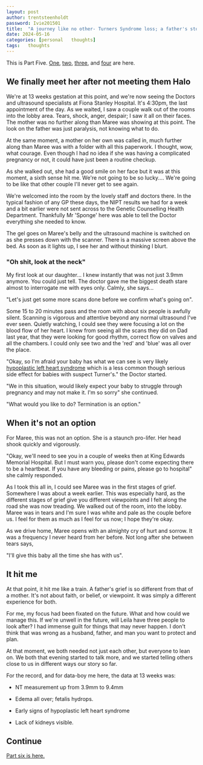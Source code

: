 ```yaml
---
layout: post
author: trentsteenholdt
password: Ivie201501
title:  "A journey like no other- Turners Syndrome loss; a father's story #5"
date: 2024-05-16
categories: [personal   thoughts]
tags:   thoughts
---
```


This is Part Five. [One](/2024/05/16/a-journey-like-no-other-turner-syndrome-loss-a-fathers-story-1/), [two](/2024/05/16/a-journey-like-no-other-turner-syndrome-loss-a-fathers-story-2/), [three](/2024/05/16/a-journey-like-no-other-turner-syndrome-loss-a-fathers-story-3/), and [four](/2024/05/16/a-journey-like-no-other-turner-syndrome-loss-a-fathers-story-4/) are here.

## We finally meet her after not meeting them Halo

We're at 13 weeks gestation at this point, and we're now seeing the Doctors and ultrasound specialists at Fiona Stanley Hospital. It's 4:30pm, the last appointment of the day. As we waited, I saw a couple walk out of the rooms into the lobby area. Tears, shock, anger, despair; I saw it all on their faces. The mother was no further along than Maree was showing at this point. The look on the father was just paralysis, not knowing what to do.

At the same moment, a mother on her own was called in, much further along than Maree was with a folder with all this paperwork. I thought, wow, what courage. Even though I had no idea if she was having a complicated pregnancy or not, it could have just been a routine checkup.

As she walked out, she had a good smile on her face but it was at this moment, a sixth sense hit me. We're not going to be so lucky.... We're going to be like that other couple I'll never get to see again.

We're welcomed into the room by the lovely staff and doctors there. In the typical fashion of any GP these days, the NIPT results we had for a week and a bit earlier were not sent across to the Genetic Counselling Health Department. Thankfully Mr 'Sponge' here was able to tell the Doctor everything she needed to know.

The gel goes on Maree's belly and the ultrasound machine is switched on as she presses down with the scanner. There is a massive screen above the bed. As soon as it lights up, I see her and without thinking I blurt.

### "Oh shit, look at the neck"

My first look at our daughter... I knew instantly that was not just 3.9mm anymore. You could just tell. The doctor gave me the biggest death stare almost to interrogate me with eyes only. Calmly, she says...

"Let's just get some more scans done before we confirm what's going on".

Some 15 to 20 minutes pass and the room with about six people is awfully silent. Scanning is vigorous and attentive beyond any normal ultrasound I've ever seen. Quietly watching, I could see they were focusing a lot on the blood flow of her heart. I knew from seeing all the scans they did on Dad last year, that they were looking for good rhythm, correct flow on valves and all the chambers. I could only see two and the 'red' and 'blue' was all over the place.

"Okay, so I'm afraid your baby has what we can see is very likely [hypoplastic left heart syndrome](https://www.cdc.gov/ncbddd/heartdefects/hlhs.html#:~:text=Hypoplastic%20left%20heart%20syndrome%20\(HLHS,type%20of%20congenital%20heart%20defect.) which is a less common though serious side effect for babies with suspect Turner's." the Doctor started.

"We in this situation, would likely expect your baby to struggle through pregnancy and may not make it. I'm so sorry" she continued.

"What would you like to do? Termination is an option."

## When it's not an option

For Maree, this was not an option. She is a staunch pro-lifer. Her head shook quickly and vigorously.

"Okay, we'll need to see you in a couple of weeks then at King Edwards Memorial Hospital. But I must warn you, please don't come expecting there to be a heartbeat. If you have any bleeding or pains, please go to hospital" she calmly responded.

As I took this all in, I could see Maree was in the first stages of grief. Somewhere I was about a week earlier. This was especially hard, as the different stages of grief give you different viewpoints and I felt along the road she was now treading. We walked out of the room, into the lobby. Maree was in tears and I'm sure I was white and pale as the couple before us. I feel for them as much as I feel for us now; I hope they're okay.

As we drive home, Maree opens with an almighty cry of hurt and sorrow. It was a frequency I never heard from her before. Not long after she between tears says,

"I'll give this baby all the time she has with us".

## It hit me

At that point, it hit me like a train. A father's grief is so different from that of a mother. It's not about faith, or belief, or viewpoint. It was simply a different experience for both.

For me, my focus had been fixated on the future. What and how could we manage this. If we're unwell in the future, will Leila have three people to look after? I had immense guilt for things that may never happen. I don't think that was wrong as a husband, father, and man you want to protect and plan.

At that moment, we both needed not just each other, but everyone to lean on. We both that evening started to talk more, and we started telling others close to us in different ways our story so far.

For the record, and for data-boy me here, the data at 13 weeks was:

- NT measurement up from 3.9mm to 9.4mm

- Edema all over; fetalis hydrops.

- Early signs of hypoplastic left heart syndrome

- Lack of kidneys visible.

## Continue

[Part six is here.](/2024/05/16/a-journey-like-no-other-turner-syndrome-loss-a-fathers-story-6/)
